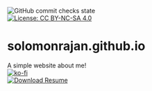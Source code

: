 ![GitHub commit checks state](https://img.shields.io/github/checks-status/solomonrajan/solomonrajan.github.io/f4d84f4f26c0388f92e27fb7d9d9baf658fc56de?style=flat-square)<br>
[![License: CC BY-NC-SA 4.0](https://img.shields.io/badge/License-CC%20BY--NC--SA%204.0-brightgreen?style=flat-square)](https://creativecommons.org/licenses/by-nc-sa/4.0/)
# solomonrajan.github.io
A simple website about me!<br>
[![ko-fi](https://ko-fi.com/img/githubbutton_sm.svg)](https://ko-fi.com/R6R12UF4S)<br>
[![Download Resume](https://a.fsdn.com/con/app/sf-download-button)](https://sourceforge.net/projects/solomonrajan-resume/files/)
